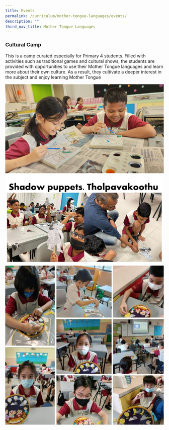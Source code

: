 ```yaml
---
title: Events
permalink: /curriculum/mother-tongue-languages/events/
description: ""
third_nav_title: Mother Tongue Languages
---
```

### Cultural Camp

This is a camp curated especially for Primary 4 students. Filled with activities such as traditional games and cultural shows, the students are provided with opportunities to use their Mother Tongue languages and learn more about their own culture. As a result, they cultivate a deeper interest in the subject and enjoy learning Mother Tongue

![](/images/mtl_cultural%20camp_1june2023_01.JPG)
![](/images/mtl_cultural%20camp_1june2023_02.JPG)
![](/images/mtl_cultural%20camp_1june2023_03.JPG)